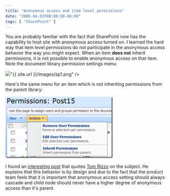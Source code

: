 ```yaml
---
title: "Anonymous access and item level permissions"
date: "2008-04-03T08:00:00-08:00"
tags: [ "SharePoint" ]
---
```


You are probably familiar with the fact that SharePoint now has the capability to host site with anonymous access turned on. I learned the hard way that item level permissions do not participate in the anonymous access behavior the way you might expect. When an item **does not** inherit permissions, it is not possible to enable anonymous access on that item.
Note the document library permission settings menu:

<div class="vinette">
<img src=

"{{ site.url }}/images/sp1.png" />
</div>

Here's the same menu for an item which is not inheriting permissions from the parent library:

<div class="vinette">
<img src=" /images/sp2.png" />
</div>

I found an [interesting post](http://yvonneharryman.wordpress.com/2007/11/23/follow-up-on-anonymous-access-and-item-level-permissions-from-sharepoint-connections-07/) that quotes [Tom Rizzo](http://blogs.msdn.com/thomriz/) on the subject. He explains that this behavior is by design and due to the fact that the product team feels that it is important that anonymous access setting should always cascade and child node should never have a higher degree of anonymous access than it's parent.
